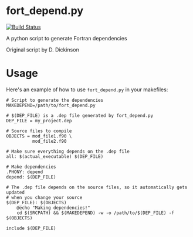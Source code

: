 fort_depend.py
==============

[![Build Status](https://travis-ci.org/ZedThree/fort_depend.py.svg?branch=rewrite)](https://travis-ci.org/ZedThree/fort_depend.py)

A python script to generate Fortran dependencies

Original script by D. Dickinson

Usage
=====

Here's an example of how to use `fort_depend.py` in your makefiles:

    # Script to generate the dependencies
    MAKEDEPEND=/path/to/fort_depend.py

    # $(DEP_FILE) is a .dep file generated by fort_depend.py
    DEP_FILE = my_project.dep

    # Source files to compile
    OBJECTS = mod_file1.f90 \
              mod_file2.f90

    # Make sure everything depends on the .dep file
    all: $(actual_executable) $(DEP_FILE)

    # Make dependencies
    .PHONY: depend
    depend: $(DEP_FILE)

    # The .dep file depends on the source files, so it automatically gets updated
    # when you change your source
    $(DEP_FILE): $(OBJECTS)
        @echo "Making dependencies!"
        cd $(SRCPATH) && $(MAKEDEPEND) -w -o /path/to/$(DEP_FILE) -f $(OBJECTS)
        
    include $(DEP_FILE)
